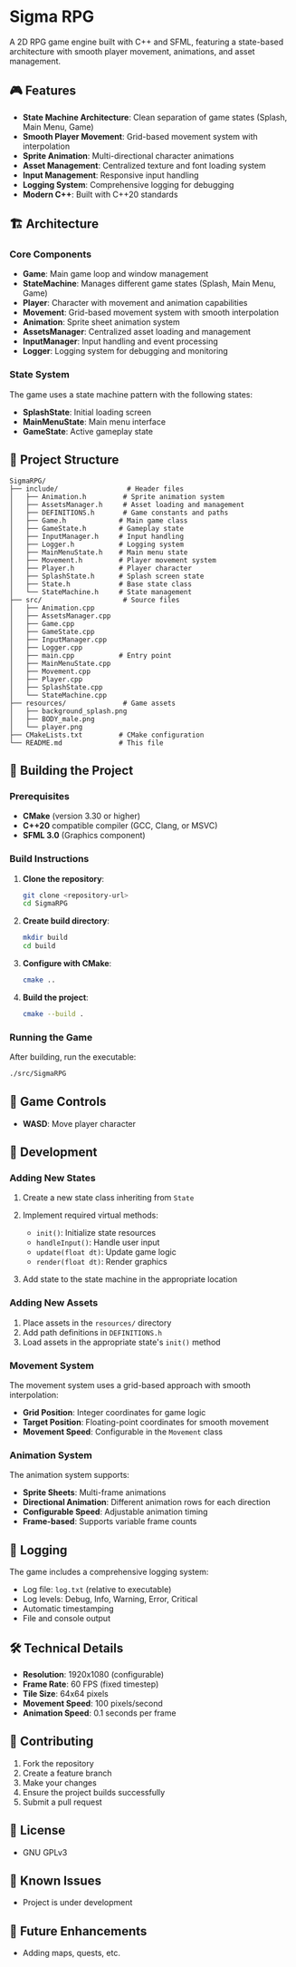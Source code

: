 # Sigma RPG

A 2D RPG game engine built with C++ and SFML, featuring a state-based architecture with smooth player movement, animations, and asset management.

## 🎮 Features

- **State Machine Architecture**: Clean separation of game states (Splash, Main Menu, Game)
- **Smooth Player Movement**: Grid-based movement system with interpolation
- **Sprite Animation**: Multi-directional character animations
- **Asset Management**: Centralized texture and font loading system
- **Input Management**: Responsive input handling
- **Logging System**: Comprehensive logging for debugging
- **Modern C++**: Built with C++20 standards

## 🏗️ Architecture

### Core Components

- **Game**: Main game loop and window management
- **StateMachine**: Manages different game states (Splash, Main Menu, Game)
- **Player**: Character with movement and animation capabilities
- **Movement**: Grid-based movement system with smooth interpolation
- **Animation**: Sprite sheet animation system
- **AssetsManager**: Centralized asset loading and management
- **InputManager**: Input handling and event processing
- **Logger**: Logging system for debugging and monitoring

### State System

The game uses a state machine pattern with the following states:
- **SplashState**: Initial loading screen
- **MainMenuState**: Main menu interface
- **GameState**: Active gameplay state

## 📁 Project Structure

```
SigmaRPG/
├── include/                 # Header files
│   ├── Animation.h         # Sprite animation system
│   ├── AssetsManager.h     # Asset loading and management
│   ├── DEFINITIONS.h       # Game constants and paths
│   ├── Game.h             # Main game class
│   ├── GameState.h        # Gameplay state
│   ├── InputManager.h     # Input handling
│   ├── Logger.h           # Logging system
│   ├── MainMenuState.h    # Main menu state
│   ├── Movement.h         # Player movement system
│   ├── Player.h           # Player character
│   ├── SplashState.h      # Splash screen state
│   ├── State.h            # Base state class
│   └── StateMachine.h     # State management
├── src/                    # Source files
│   ├── Animation.cpp
│   ├── AssetsManager.cpp
│   ├── Game.cpp
│   ├── GameState.cpp
│   ├── InputManager.cpp
│   ├── Logger.cpp
│   ├── main.cpp           # Entry point
│   ├── MainMenuState.cpp
│   ├── Movement.cpp
│   ├── Player.cpp
│   ├── SplashState.cpp
│   └── StateMachine.cpp
├── resources/              # Game assets
│   ├── background_splash.png
│   ├── BODY_male.png
│   └── player.png
├── CMakeLists.txt         # CMake configuration
└── README.md              # This file
```

## 🚀 Building the Project

### Prerequisites

- **CMake** (version 3.30 or higher)
- **C++20** compatible compiler (GCC, Clang, or MSVC)
- **SFML 3.0** (Graphics component)

### Build Instructions

1. **Clone the repository**:
   ```bash
   git clone <repository-url>
   cd SigmaRPG
   ```

2. **Create build directory**:
   ```bash
   mkdir build
   cd build
   ```

3. **Configure with CMake**:
   ```bash
   cmake ..
   ```

4. **Build the project**:
   ```bash
   cmake --build .
   ```

### Running the Game

After building, run the executable:
```bash
./src/SigmaRPG
```

## 🎯 Game Controls

- **WASD**: Move player character

## 🔧 Development

### Adding New States

1. Create a new state class inheriting from `State`
2. Implement required virtual methods:
   - `init()`: Initialize state resources
   - `handleInput()`: Handle user input
   - `update(float dt)`: Update game logic
   - `render(float dt)`: Render graphics

3. Add state to the state machine in the appropriate location

### Adding New Assets

1. Place assets in the `resources/` directory
2. Add path definitions in `DEFINITIONS.h`
3. Load assets in the appropriate state's `init()` method

### Movement System

The movement system uses a grid-based approach with smooth interpolation:
- **Grid Position**: Integer coordinates for game logic
- **Target Position**: Floating-point coordinates for smooth movement
- **Movement Speed**: Configurable in the `Movement` class

### Animation System

The animation system supports:
- **Sprite Sheets**: Multi-frame animations
- **Directional Animation**: Different animation rows for each direction
- **Configurable Speed**: Adjustable animation timing
- **Frame-based**: Supports variable frame counts

## 📝 Logging

The game includes a comprehensive logging system:
- Log file: `log.txt` (relative to executable)
- Log levels: Debug, Info, Warning, Error, Critical
- Automatic timestamping
- File and console output

## 🛠️ Technical Details

- **Resolution**: 1920x1080 (configurable)
- **Frame Rate**: 60 FPS (fixed timestep)
- **Tile Size**: 64x64 pixels
- **Movement Speed**: 100 pixels/second
- **Animation Speed**: 0.1 seconds per frame

## 🤝 Contributing

1. Fork the repository
2. Create a feature branch
3. Make your changes
4. Ensure the project builds successfully
5. Submit a pull request

## 📄 License

- GNU GPLv3

## 🐛 Known Issues

- Project is under development

## 🔮 Future Enhancements

- Adding maps, quests, etc.
